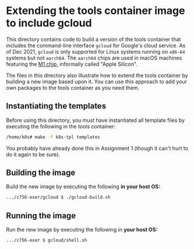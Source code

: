 # Extending the tools container image to include gcloud

This directory contains code to build a version of the tools container that includes the command-line interface `gcloud` for Google's cloud service.
As of Dec&nbsp;2021, `gcloud` is only supported for Linux systems running on `x86-64` systems but not
`aarch64`.  The `aarch64` chips are used in macOS machines featuring the [M1 chip](https://en.wikipedia.org/wiki/Apple_M1),
informally called "Apple Silicon".

The files in this directory also illustrate how to extend the tools container
by building a new image based upon it.  You can use this approach to add
your own packages to the tools container as you need them.

## Instantiating the templates

Before using this directory, you must have instantiated all
template files by executing the following in the tools container:

~~~bash
/home/k8s# make -f k8s-tpl templates
~~~

You probably have already done this in Assignment&nbsp;1 (though it can't hurt to do it again to be sure).

## Building the image

Build the new image by executing the following **in your host OS:**

~~~bash
.../c756-exer/gcloud $ ./gcloud-build.sh
~~~

## Running the image

Run the new image by executing the following in **your host OS:**

~~~bash
.../c756-exer $ gcloud/shell.sh
~~~